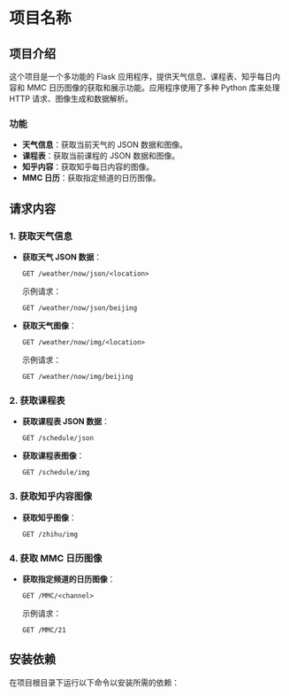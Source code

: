 # 项目名称

## 项目介绍

这个项目是一个多功能的 Flask 应用程序，提供天气信息、课程表、知乎每日内容和 MMC 日历图像的获取和展示功能。应用程序使用了多种 Python 库来处理 HTTP 请求、图像生成和数据解析。

### 功能

- **天气信息**：获取当前天气的 JSON 数据和图像。
- **课程表**：获取当前课程的 JSON 数据和图像。
- **知乎内容**：获取知乎每日内容的图像。
- **MMC 日历**：获取指定频道的日历图像。

## 请求内容

### 1. 获取天气信息

- **获取天气 JSON 数据**：
  ```
  GET /weather/now/json/<location>
  ```
  示例请求：
  ```
  GET /weather/now/json/beijing
  ```

- **获取天气图像**：
  ```
  GET /weather/now/img/<location>
  ```
  示例请求：
  ```
  GET /weather/now/img/beijing
  ```

### 2. 获取课程表

- **获取课程表 JSON 数据**：
  ```
  GET /schedule/json
  ```

- **获取课程表图像**：
  ```
  GET /schedule/img
  ```

### 3. 获取知乎内容图像

- **获取知乎图像**：
  ```
  GET /zhihu/img
  ```

### 4. 获取 MMC 日历图像

- **获取指定频道的日历图像**：
  ```
  GET /MMC/<channel>
  ```
  示例请求：
  ```
  GET /MMC/21
  ```

## 安装依赖

在项目根目录下运行以下命令以安装所需的依赖：
